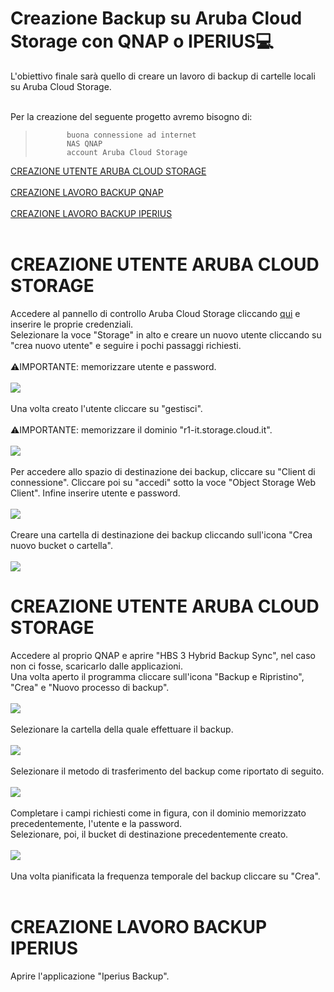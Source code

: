 # Creazione Backup su Aruba Cloud Storage con QNAP o IPERIUS:computer:
L'obiettivo finale sarà quello di creare un lavoro di backup di cartelle locali su Aruba Cloud Storage.<br>
<br>

Per la creazione del seguente progetto avremo bisogno di:
>            buona connessione ad internet
>            NAS QNAP
>            account Aruba Cloud Storage

[CREAZIONE UTENTE ARUBA CLOUD STORAGE](#CREAZIONE-UTENTE-ARUBA-CLOUD-STORAGE)<br><br>
[CREAZIONE LAVORO BACKUP QNAP](#CREAZIONE-LAVORO-BACKUP-QNAP)<br><br>
[CREAZIONE LAVORO BACKUP IPERIUS](#CREAZIONE-LAVORO-IPERIUS)<br><br>

# CREAZIONE UTENTE ARUBA CLOUD STORAGE
Accedere al pannello di controllo Aruba Cloud Storage cliccando [qui](https://admin.services.cloud.it/Login.aspx) e inserire le proprie credenziali.<br>
Selezionare la voce "Storage" in alto e creare un nuovo utente cliccando su "crea nuovo utente" e seguire i pochi passaggi richiesti. <br><br>
:warning:IMPORTANTE: memorizzare utente e password.<br><br>
![](/proc/1.PNG)<br><br>
Una volta creato l'utente cliccare su "gestisci".<br><br>
:warning:IMPORTANTE: memorizzare il dominio "r1-it.storage.cloud.it".<br><br>
![](/proc/2.PNG)<br><br>
Per accedere allo spazio di destinazione dei backup, cliccare su "Client di connessione". Cliccare poi su "accedi" sotto la voce "Object Storage Web Client".
Infine inserire utente e password.<br><br>
![](/proc/3.PNG)<br><br>
Creare una cartella di destinazione dei backup cliccando sull'icona "Crea nuovo bucket o cartella".<br><br>
![](/proc/4.PNG)

# CREAZIONE UTENTE ARUBA CLOUD STORAGE 
Accedere al proprio QNAP e aprire "HBS 3 Hybrid Backup Sync", nel caso non ci fosse, scaricarlo dalle applicazioni.<br>
Una volta aperto il programma cliccare sull'icona "Backup e Ripristino", "Crea" e "Nuovo processo di backup".<br><br>
![](/proc/5.PNG)<br><br>
Selezionare la cartella della quale effettuare il backup.<br><br>
![](/proc/6.PNG)<br><br>
Selezionare il metodo di trasferimento del backup come riportato di seguito.<br><br>
![](/proc/9.PNG)<br><br>
Completare i campi richiesti come in figura, con il dominio memorizzato precedentemente, l'utente e la password.<br>
Selezionare, poi, il bucket di destinazione precedentemente creato.<br><br>
![](/proc/7.PNG)<br><br>
Una volta pianificata la frequenza temporale del backup cliccare su "Crea".<br><br>

# CREAZIONE LAVORO BACKUP IPERIUS
Aprire l'applicazione "Iperius Backup".
